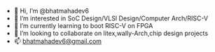 - 👋 Hi, I’m @bhatmahadev6
- 👀 I’m interested in SoC Design/VLSI Design/Computer Arch/RISC-V
- 🌱 I’m currently learning to boot RISC-V on FPGA
- 💞️ I’m looking to collaborate on litex,wally-Arch,chip design projects
- 📫 bhatmahadev6@gmail.com

<!---
bhatmahadev6/bhatmahadev6 is a ✨ special ✨ repository because its `README.md` (this file) appears on your GitHub profile.
You can click the Preview link to take a look at your changes.
--->

